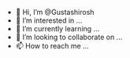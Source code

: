 - 👋 Hi, I’m @Gustashirosh
- 👀 I’m interested in ...
- 🌱 I’m currently learning ...
- 💞️ I’m looking to collaborate on ...
- 📫 How to reach me ...

<!---
Gustashirosh/Gustashirosh is a ✨ special ✨ repository because its `README.md` (this file) appears on your GitHub profile.
You can click the Preview link to take a look at your changes.
--->
